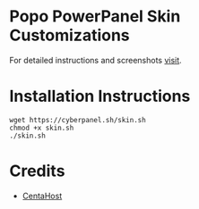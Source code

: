 # Popo PowerPanel Skin Customizations

For detailed instructions and screenshots [visit](http://blog.cyberpanel.net/2019/01/01/skin-customization-for-cyberpanel).

# Installation Instructions


```
wget https://cyberpanel.sh/skin.sh
chmod +x skin.sh
./skin.sh
```

# Credits

* [CentaHost](https://cenathost.com)

